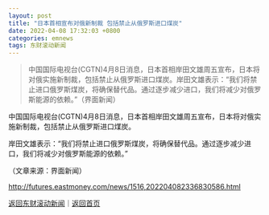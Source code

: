 ```yaml
---
layout: post
title: "日本首相宣布对俄新制裁 包括禁止从俄罗斯进口煤炭"
date: 2022-04-08 17:32:03 +0800
categories: emnews
tags: 东财滚动新闻
---
```

> 中国国际电视台(CGTN)4月8日消息，日本首相岸田文雄周五宣布，日本将对俄实施新制裁，包括禁止从俄罗斯进口煤炭。岸田文雄表示：“我们将禁止进口俄罗斯煤炭，将确保替代品。通过逐步减少进口，我们将减少对俄罗斯能源的依赖。”（界面新闻）

<p>中国国际电视台(CGTN)4月8日消息，日本首相岸田文雄周五宣布，日本将对俄实施新制裁，包括禁止从俄罗斯进口煤炭。</p><p>岸田文雄表示：“我们将禁止进口俄罗斯煤炭，将确保替代品。通过逐步减少进口，我们将减少对俄罗斯能源的依赖。”</p><p></p><p class="em_media">（文章来源：界面新闻）</p>

<http://futures.eastmoney.com/news/1516,202204082336830586.html>

[返回东财滚动新闻](//finews.withounder.com/emnews/)｜[返回首页](//finews.withounder.com/)
